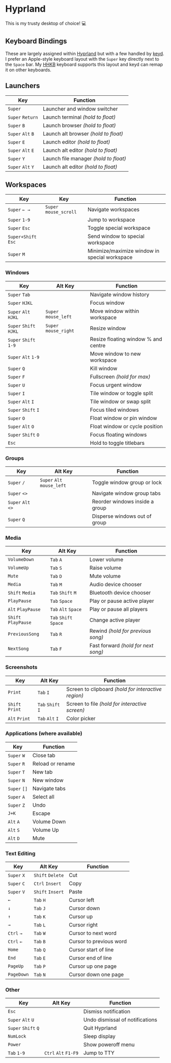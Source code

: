 # Hyprland

This is my trusty desktop of choice! 💻

## Keyboard Bindings

These are largely assigned within
[Hyprland](https://wiki.hypr.land/Configuring/Binds) but with a few handled by
[keyd](https://github.com/rvaiya/keyd). I prefer an Apple-style keyboard layout
with the `Super` key directly next to the `Space` bar. My
[HHKB](https://happyhackingkb.com) keyboard supports this layout and keyd can
remap it on other keyboards.

## Launchers

| Key               | Function                              |
| ----------------- | ------------------------------------- |
| `Super`           | Launcher and window switcher          |
| `Super` `Return`  | Launch terminal _(hold to float)_     |
| `Super` `B`       | Launch browser _(hold to float)_      |
| `Super` `Alt` `B` | Launch alt browser _(hold to float)_  |
| `Super` `E`       | Launch editor _(hold to float)_       |
| `Super` `Alt` `E` | Launch alt editor _(hold to float)_   |
| `Super` `Y`       | Launch file manager _(hold to float)_ |
| `Super` `Alt` `Y` | Launch alt editor _(hold to float)_   |

## Workspaces

| Key                 | Key                    | Function                                      |
| ------------------- | ---------------------- | --------------------------------------------- |
| `Super` `← →`       | `Super` `mouse_scroll` | Navigate workspaces                           |
| `Super` `1-9`       |                        | Jump to workspace                             |
| `Super` `Esc`       |                        | Toggle special workspace                      |
| `Super+Shift` `Esc` |                        | Send window to special workspace              |
| `Super` `M`         |                        | Minimize/maximize window in special workspace |

### Windows

| Key                    | Alt Key               | Function                            |
| ---------------------- | --------------------- | ----------------------------------- |
| `Super` `Tab`          |                       | Navigate window history             |
| `Super` `HJKL`         |                       | Focus window                        |
| `Super` `Alt` `HJKL`   | `Super` `mouse_left`  | Move window within workspace        |
| `Super` `Shift` `HJKL` | `Super` `mouse_right` | Resize window                       |
| `Super` `Shift` `1-9`  |                       | Resize floating window % and centre |
| `Super` `Alt` `1-9`    |                       | Move window to new workspace        |
| `Super` `Q`            |                       | Kill window                         |
| `Super` `F`            |                       | Fullscreen _(hold for max)_         |
| `Super` `U`            |                       | Focus urgent window                 |
| `Super` `I`            |                       | Tile window or toggle split         |
| `Super` `Alt` `I`      |                       | Tile window or swap split           |
| `Super` `Shift` `I`    |                       | Focus tiled windows                 |
| `Super` `O`            |                       | Float window or pin window          |
| `Super` `Alt` `O`      |                       | Float window or cycle position      |
| `Super` `Shift` `O`    |                       | Focus floating windows              |
| `Esc`                  |                       | Hold to toggle titlebars            |

### Groups

| Key                | Alt Key                    | Function                       |
| ------------------ | -------------------------- | ------------------------------ |
| `Super` `/`        | `Super` `Alt` `mouse_left` | Toggle window group or lock    |
| `Super` `<>`       |                            | Navigate window group tabs     |
| `Super` `Alt` `<>` |                            | Reorder windows inside a group |
| `Super` `Q`        |                            | Disperse windows out of group  |

### Media

| Key                 | Alt Key               | Function                            |
| ------------------- | --------------------- | ----------------------------------- |
| `VolumeDown`        | `Tab` `A`             | Lower volume                        |
| `VolumeUp`          | `Tab` `S`             | Raise volume                        |
| `Mute`              | `Tab` `D`             | Mute volume                         |
| `Media`             | `Tab` `M`             | Audio device chooser                |
| `Shift` `Media`     | `Tab` `Shift` `M`     | Bluetooth device chooser            |
| `PlayPause`         | `Tab` `Space`         | Play or pause active player         |
| `Alt` `PlayPause`   | `Tab` `Alt` `Space`   | Play or pause all players           |
| `Shift` `PlayPause` | `Tab` `Shift` `Space` | Change active player                |
| `PreviousSong`      | `Tab` `R`             | Rewind _(hold for previous song)_   |
| `NextSong`          | `Tab` `F`             | Fast forward _(hold for next song)_ |

### Screenshots

| Key             | Alt Key           | Function                                            |
| --------------- | ----------------- | --------------------------------------------------- |
| `Print`         | `Tab` `I`         | Screen to clipboard _(hold for interactive region)_ |
| `Shift` `Print` | `Tab` `Shift` `I` | Screen to file _(hold for interactive screen)_      |
| `Alt` `Print`   | `Tab` `Alt` `I`   | Color picker                                        |

### Applications (where available)

| Key          | Function         |
| ------------ | ---------------- |
| `Super` `W`  | Close tab        |
| `Super` `R`  | Reload or rename |
| `Super` `T`  | New tab          |
| `Super` `N`  | New window       |
| `Super` `[]` | Navigate tabs    |
| `Super` `A`  | Select all       |
| `Super` `Z`  | Undo             |
| `J+K`        | Escape           |
| `Alt` `A`    | Volume Down      |
| `Alt` `S`    | Volume Up        |
| `Alt` `D`    | Mute             |

### Text Editing

| Key         | Alt Key          | Function                |
| ----------- | ---------------- | ----------------------- |
| `Super` `X` | `Shift` `Delete` | Cut                     |
| `Super` `C` | `Ctrl` `Insert`  | Copy                    |
| `Super` `V` | `Shift` `Insert` | Paste                   |
| `←`         | `Tab` `H`        | Cursor left             |
| `↓`         | `Tab` `J`        | Cursor down             |
| `↑`         | `Tab` `K`        | Cursor up               |
| `→`         | `Tab` `L`        | Cursor right            |
| `Ctrl` `→`  | `Tab` `W`        | Cursor to next word     |
| `Ctrl` `←`  | `Tab` `B`        | Cursor to previous word |
| `Home`      | `Tab` `Q`        | Cursor start of line    |
| `End`       | `Tab` `E`        | Cursor end of line      |
| `PageUp`    | `Tab` `P`        | Cursor up one page      |
| `PageDown`  | `Tab` `N`        | Cursor down one page    |

### Other

| Key                 | Alt Key              | Function                        |
| ------------------- | -------------------- | ------------------------------- |
| `Esc`               |                      | Dismiss notification            |
| `Super` `Alt` `U`   |                      | Undo dismissal of notifications |
| `Super` `Shift` `Q` |                      | Quit Hyprland                   |
| `NumLock`           |                      | Sleep display                   |
| `Power`             |                      | Show poweroff menu              |
| `Tab` `1-9`         | `Ctrl` `Alt` `F1-F9` | Jump to TTY                     |
